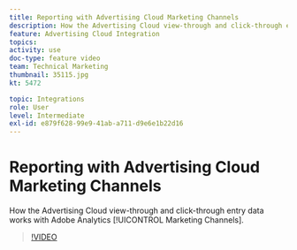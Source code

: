 ```yaml
---
title: Reporting with Advertising Cloud Marketing Channels
description: How the Advertising Cloud view-through and click-through entry data works with Adobe Analytics Marketing Channels
feature: Advertising Cloud Integration
topics: 
activity: use
doc-type: feature video
team: Technical Marketing
thumbnail: 35115.jpg
kt: 5472

topic: Integrations
role: User
level: Intermediate
exl-id: e879f628-99e9-41ab-a711-d9e6e1b22d16
---
```

# Reporting with Advertising Cloud Marketing Channels

How the Advertising Cloud view-through and click-through entry data works with Adobe Analytics [!UICONTROL Marketing Channels].

>[!VIDEO](https://video.tv.adobe.com/v/35115/?quality=12&learn=on)
